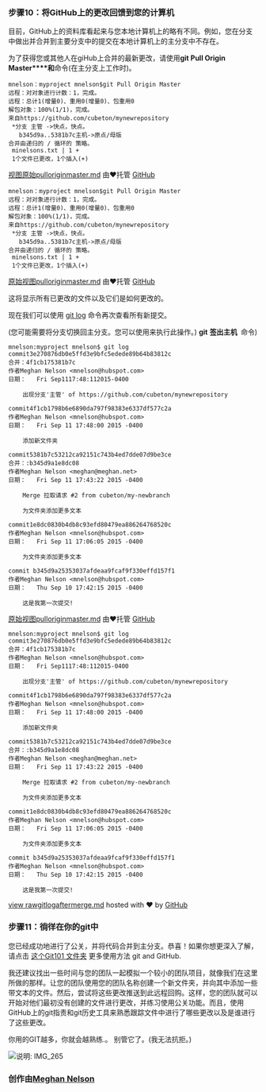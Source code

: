 ### 步骤10：将GitHub上的更改回馈到您的计算机

目前，GitHub上的资料库看起来与您本地计算机上的略有不同。例如，您在分支中做出并合并到主要分支中的提交在本地计算机上的主分支中不存在。

为了获得您或其他人在giHub上合并的最新更改，请使用**git Pull Origin Master****和**命令(在主分支上工作时)。

```
mnelson：myproject mnelson$git Pull Origin Master        
远程：对对象进行计数：1，完成。
远程：总计1(增量0)、重用0(增量0)、包重用0
解包对象：100%(1/1)，完成。
来自https://github.com/cubeton/mynewrepository
 *分支 主管 ->快点，快点。
   b345d9a..5381b7c主机->原点/母版
合并由递归的 / 循环的 策略。
 minelsons.txt | 1 +
 1个文件已更改，1个插入(+)
```

[视图原始](https://gist.github.com/cubeton/48b5c726b496d50c3975/raw/fe2c68e0988c467fd218587e2397552076355b52/pulloriginmaster.md)[pulloriginmaster.md](https://gist.github.com/cubeton/48b5c726b496d50c3975#file-pulloriginmaster-md) 由❤托管 [GitHub](https://github.com)

```
mnelson：myproject mnelson$git Pull Origin Master
远程：对对象进行计数：1，完成。
远程：总计1(增量0)、重用0(增量0)、包重用0
解包对象：100%(1/1)，完成。
来自https://github.com/cubeton/mynewrepository
 *分支 主管 ->快点，快点。
   b345d9a..5381b7c主机->原点/母版
合并由递归的 / 循环的 策略。
 minelsons.txt | 1 +
 1个文件已更改，1个插入(+)
```

[原始视图](https://gist.github.com/cubeton/48b5c726b496d50c3975/raw/fe2c68e0988c467fd218587e2397552076355b52/pulloriginmaster.md)[pulloriginmaster.md](https://gist.github.com/cubeton/48b5c726b496d50c3975#file-pulloriginmaster-md) 由❤托管 [GitHub](https://github.com/)

这将显示所有已更改的文件以及它们是如何更改的。

现在我们可以使用 [git log](http://git-scm.com/docs/git-log) 命令再次查看所有新提交。

(您可能需要将分支切换回主分支。您可以使用来执行此操作。) **git** **签出主机**` `命令)

```
mnelson:myproject mnelson$ git log
commit3e270876db0e5ffd3e9bfc5edede89b64b83812c
合并：4f1cb175381b7c
作者Meghan Nelson <mnelson@hubspot.com>
日期：   Fri Sep1117:48:112015-0400
 
    出现分支'主管' of https://github.com/cubeton/mynewrepository
 
commit4f1cb1798b6e6890da797f98383e6337df577c2a
作者Meghan Nelson <mnelson@hubspot.com>
日期：   Fri Sep 11 17:48:00 2015 -0400
 
    添加新文件夹
 
commit5381b7c53212ca92151c743b4ed7dde07d9be3ce
合并：:b345d9a1e8dc08
作者Meghan Nelson <meghan@meghan.net>
日期：   Fri Sep 11 17:43:22 2015 -0400
 
    Merge 拉取请求 #2 from cubeton/my-newbranch
    
    为文件夹添加更多文本
 
commit1e8dc0830b4db8c93efd80479ea886264768520c
作者Meghan Nelson <mnelson@hubspot.com>
日期：   Fri Sep 11 17:06:05 2015 -0400
 
    为文件夹添加更多文本
 
commit b345d9a25353037afdeaa9fcaf9f330effd157f1
作者Meghan Nelson <mnelson@hubspot.com>
日期：   Thu Sep 10 17:42:15 2015 -0400
 
    这是我第一次提交!
```

[原始视图](https://gist.github.com/cubeton/48f55c5a237cd8e1a238/raw/3e31113a073b9bdec16800407d718b631dd0f587/gitlogaftermerge.md)[pulloriginmaster.md](https://gist.github.com/cubeton/48f55c5a237cd8e1a238#file-gitlogaftermerge-md) 由❤托管 [GitHub](https://github.com)

```
mnelson:myproject mnelson$ git log
commit3e270876db0e5ffd3e9bfc5edede89b64b83812c
合并：4f1cb175381b7c
作者Meghan Nelson <mnelson@hubspot.com>
日期：   Fri Sep1117:48:112015-0400
 
    出现分支'主管' of https://github.com/cubeton/mynewrepository
 
commit4f1cb1798b6e6890da797f98383e6337df577c2a
作者Meghan Nelson <mnelson@hubspot.com>
日期：   Fri Sep 11 17:48:00 2015 -0400
 
    添加新文件夹
 
commit5381b7c53212ca92151c743b4ed7dde07d9be3ce
合并：:b345d9a1e8dc08
作者Meghan Nelson <meghan@meghan.net>
日期：   Fri Sep 11 17:43:22 2015 -0400
 
    Merge 拉取请求 #2 from cubeton/my-newbranch
    
    为文件夹添加更多文本
 
commit1e8dc0830b4db8c93efd80479ea886264768520c
作者Meghan Nelson <mnelson@hubspot.com>
日期：   Fri Sep 11 17:06:05 2015 -0400
 
    为文件夹添加更多文本
 
commit b345d9a25353037afdeaa9fcaf9f330effd157f1
作者Meghan Nelson <mnelson@hubspot.com>
日期：   Thu Sep 10 17:42:15 2015 -0400
 
    这是我第一次提交!
```

[view raw](https://gist.github.com/cubeton/48f55c5a237cd8e1a238/raw/3e31113a073b9bdec16800407d718b631dd0f587/gitlogaftermerge.md)[gitlogaftermerge.md](https://gist.github.com/cubeton/48f55c5a237cd8e1a238#file-gitlogaftermerge-md) hosted with ❤ by [GitHub](https://github.com/)

### 步骤11：徜徉在你的git中  

您已经成功地进行了公关，并将代码合并到主分支。恭喜！如果你想更深入了解，请点击 [这个Git101 文件夹](https://github.com/cubeton/git101/tree/master/TurtorialInfo) 更多使用方法 git and GitHub. 

我还建议找出一些时间与您的团队一起模拟一个较小的团队项目，就像我们在这里所做的那样。让您的团队使用您的团队名称创建一个新文件夹，并向其中添加一些带文本的文件。然后，尝试将这些更改推送到此远程回购。这样，您的团队就可以开始对他们最初没有创建的文件进行更改，并练习使用公关功能。而且，使用GitHub上的git指责和git历史工具来熟悉跟踪文件中进行了哪些更改以及是谁进行了这些更改。 

你用的GIT越多，你就会越熟练.。 别管它了。(我无法抗拒。)

![说明: IMG_265](file:///C:\Users\ADMINI~1\AppData\Local\Temp\msohtmlclip1\01\clip_image001.gif)

### 创作由[Meghan Nelson](https://product.hubspot.com/blog/author/meghan-nelson)